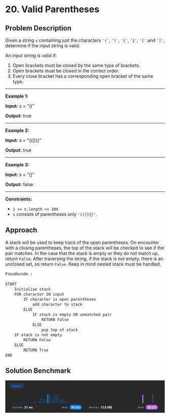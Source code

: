 # 20. Valid Parentheses

## Problem Description
Given a string  `s`  containing just the characters  `'('`,  `')'`,  `'{'`,  `'}'`,  `'['`  and  `']'`, determine if the input string is valid.

An input string is valid if:

1.  Open brackets must be closed by the same type of brackets.
2.  Open brackets must be closed in the correct order.
3.  Every close bracket has a corresponding open bracket of the same type.
---
**Example 1:**

**Input:** s = "()"

**Output:** true

---
**Example 2:**

**Input:** s = "()[]{}"

**Output:** true

---
**Example 3:**

**Input:** s = "(]"

**Output:** false

---
**Constraints:**

-   `1 <= s.length <= 104`
-   `s`  consists of parentheses only  `'()[]{}'`.

## Approach
A stack will be used to keep track of the open parentheses. On encounter with a closing parentheses, the top of the stack will be checked to see if the pair matches. In the case that the stack is empty or they do not match up, return `False`. After traversing the string, if the stack is not empty, there is an unclosed set, so return `False`. Keep in mind nested stack must be handled.

```
Pseudocode :

START
	Initialise stack
	FOR character IN input
		IF character is open parentheses
			add character to stack
		ELSE
			IF stack is empty OR unmatched pair
				RETURN False
			ELSE
				pop top of stack
	IF stack is not empty
		RETURN False
	ELSE
		RETURN True
END
```

## Solution Benchmark
![Python3 Solution](images/py_result.png "Python3 Solution")